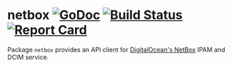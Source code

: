netbox [![GoDoc](http://godoc.org/github.com/digitalocean/go-netbox?status.svg)](http://godoc.org/github.com/digitalocean/go-netbox) [![Build Status](https://travis-ci.org/digitalocean/go-netbox.svg?branch=master)](https://travis-ci.org/digitalocean/go-netbox) [![Report Card](https://goreportcard.com/badge/github.com/digitalocean/go-netbox)](https://goreportcard.com/report/github.com/digitalocean/go-netbox)
======

Package `netbox` provides an API client for [DigitalOcean's NetBox](https://github.com/digitalocean/netbox)
IPAM and DCIM service.
